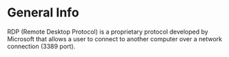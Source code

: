 # General Info 
RDP (Remote Desktop Protocol) is a proprietary protocol developed by Microsoft that allows a user to connect to another computer over a network connection (3389 port).
